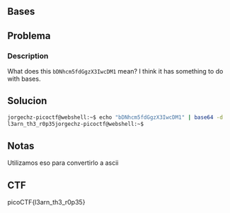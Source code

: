 ## Bases

## Problema

### Description

What does this `bDNhcm5fdGgzX3IwcDM1` mean? I think it has something to do with bases.

## Solucion

```bash
jorgechz-picoctf@webshell:~$ echo "bDNhcm5fdGgzX3IwcDM1" | base64 -d
l3arn_th3_r0p35jorgechz-picoctf@webshell:~$
```

## Notas

Utilizamos eso para convertirlo a ascii

## CTF

picoCTF{l3arn_th3_r0p35}